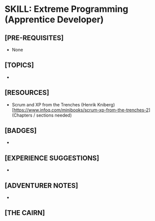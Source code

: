 # SKILL: Extreme Programming (Apprentice Developer)

## [PRE-REQUISITES]
  * None

## [TOPICS]
  * 

## [RESOURCES]
  * Scrum and XP from the Trenches (Henrik Kniberg) [https://www.infoq.com/minibooks/scrum-xp-from-the-trenches-2] (Chapters / sections needed)

## [BADGES]
  * 

## [EXPERIENCE SUGGESTIONS]
  *  

## [ADVENTURER NOTES]
  * 

## [THE CAIRN]
